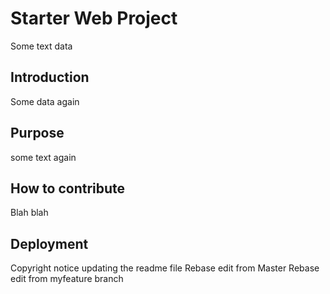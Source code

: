 # Starter Web Project

Some text data

## Introduction

Some data again
## Purpose
some text again

## How to contribute
Blah blah

## Deployment
Copyright notice
updating the readme file
Rebase edit from Master
Rebase edit from myfeature branch